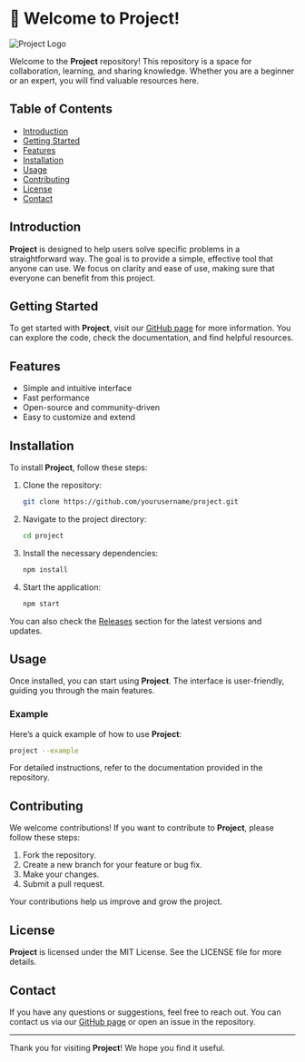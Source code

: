 # 🚀 Welcome to Project!

![Project Logo](https://via.placeholder.com/150)

Welcome to the **Project** repository! This repository is a space for collaboration, learning, and sharing knowledge. Whether you are a beginner or an expert, you will find valuable resources here.

## Table of Contents

- [Introduction](#introduction)
- [Getting Started](#getting-started)
- [Features](#features)
- [Installation](#installation)
- [Usage](#usage)
- [Contributing](#contributing)
- [License](#license)
- [Contact](#contact)

## Introduction

**Project** is designed to help users solve specific problems in a straightforward way. The goal is to provide a simple, effective tool that anyone can use. We focus on clarity and ease of use, making sure that everyone can benefit from this project.

## Getting Started

To get started with **Project**, visit our [GitHub page](https://github.com) for more information. You can explore the code, check the documentation, and find helpful resources.

## Features

- Simple and intuitive interface
- Fast performance
- Open-source and community-driven
- Easy to customize and extend

## Installation

To install **Project**, follow these steps:

1. Clone the repository:
   ```bash
   git clone https://github.com/yourusername/project.git
   ```

2. Navigate to the project directory:
   ```bash
   cd project
   ```

3. Install the necessary dependencies:
   ```bash
   npm install
   ```

4. Start the application:
   ```bash
   npm start
   ```

You can also check the [Releases](https://github.com) section for the latest versions and updates.

## Usage

Once installed, you can start using **Project**. The interface is user-friendly, guiding you through the main features. 

### Example

Here’s a quick example of how to use **Project**:

```bash
project --example
```

For detailed instructions, refer to the documentation provided in the repository.

## Contributing

We welcome contributions! If you want to contribute to **Project**, please follow these steps:

1. Fork the repository.
2. Create a new branch for your feature or bug fix.
3. Make your changes.
4. Submit a pull request.

Your contributions help us improve and grow the project.

## License

**Project** is licensed under the MIT License. See the LICENSE file for more details.

## Contact

If you have any questions or suggestions, feel free to reach out. You can contact us via our [GitHub page](https://github.com) or open an issue in the repository.

---

Thank you for visiting **Project**! We hope you find it useful.